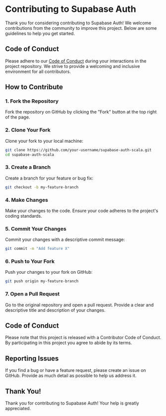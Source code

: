 # Contributing to Supabase Auth

Thank you for considering contributing to Supabase Auth! We welcome contributions from the community to improve this project. Below are some guidelines to help you get started.

## Code of Conduct

Please adhere to our [Code of Conduct](CODE_OF_CONDUCT.md) during your interactions in the project repository. We strive to provide a welcoming and inclusive environment for all contributors.

## How to Contribute

### 1. Fork the Repository

Fork the repository on GitHub by clicking the "Fork" button at the top right of the page.

### 2. Clone Your Fork

Clone your fork to your local machine:

```sh
git clone https://github.com/your-username/supabase-auth-scala.git
cd supabase-auth-scala
```

### 3. Create a Branch

Create a branch for your feature or bug fix:

```sh
git checkout -b my-feature-branch
```

### 4. Make Changes

Make your changes to the code. Ensure your code adheres to the project's coding standards.

### 5. Commit Your Changes

Commit your changes with a descriptive commit message:

```sh
git commit -m "Add feature X"
```

### 6. Push to Your Fork

Push your changes to your fork on GitHub:

```sh
git push origin my-feature-branch
```

### 7. Open a Pull Request

Go to the original repository and open a pull request. Provide a clear and descriptive title and description of your changes.

## Code of Conduct

Please note that this project is released with a Contributor Code of Conduct. By participating in this project you agree to abide by its terms.

## Reporting Issues

If you find a bug or have a feature request, please create an issue on GitHub. Provide as much detail as possible to help us address it.

## Thank You!

Thank you for contributing to Supabase Auth! Your help is greatly appreciated.